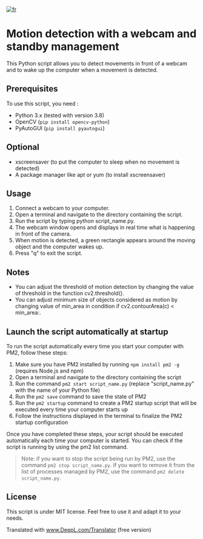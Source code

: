 [![fr](https://img.shields.io/badge/lang-en-red.svg)](https://github.com/titouan73/sleepAwakerWebcamMotionDetector)

# Motion detection with a webcam and standby management
This Python script allows you to detect movements in front of a webcam and to wake up the computer when a movement is detected.

## Prerequisites
To use this script, you need :

- Python 3.x (tested with version 3.8)
- OpenCV (`pip install opencv-python`)
- PyAutoGUI (`pip install pyautogui`)


## Optional

- xscreensaver (to put the computer to sleep when no movement is detected)
- A package manager like apt or yum (to install xscreensaver)


## Usage

1. Connect a webcam to your computer.
2. Open a terminal and navigate to the directory containing the script.
3. Run the script by typing python script_name.py.
4. The webcam window opens and displays in real time what is happening in front of the camera.
5. When motion is detected, a green rectangle appears around the moving object and the computer wakes up.
6. Press "q" to exit the script.


## Notes

- You can adjust the threshold of motion detection by changing the value of threshold in the function cv2.threshold().
- You can adjust minimum size of objects considered as motion by changing value of min_area in condition if cv2.contourArea(c) < min_area:.

## Launch the script automatically at startup

To run the script automatically every time you start your computer with PM2, follow these steps:

1. Make sure you have PM2 installed by running `npm install pm2 -g` (requires Node.js and npm)
2. Open a terminal and navigate to the directory containing the script
3. Run the command `pm2 start script_name.py` (replace "script_name.py" with the name of your Python file)
4. Run the `pm2 save` command to save the state of PM2
5. Run the `pm2 startup` command to create a PM2 startup script that will be executed every time your computer starts up
6. Follow the instructions displayed in the terminal to finalize the PM2 startup configuration

Once you have completed these steps, your script should be executed automatically each time your computer is started. You can check if the script is running by using the pm2 list command.

> Note: if you want to stop the script being run by PM2, use the command `pm2 stop script_name.py`. If you want to remove it from the list of processes managed by PM2, use the command `pm2 delete script_name.py`.

## License

This script is under MIT license. Feel free to use it and adapt it to your needs.

Translated with www.DeepL.com/Translator (free version)
